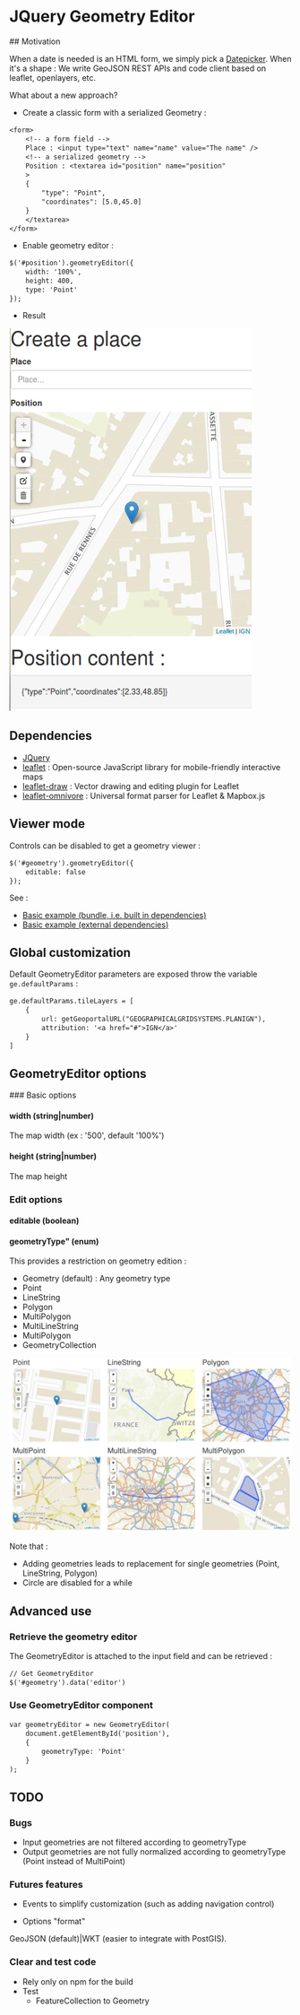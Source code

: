 # JQuery Geometry Editor

## Motivation

When a date is needed is an HTML form, we simply pick a [Datepicker](https://jqueryui.com/datepicker/). When it's a shape : We write GeoJSON REST APIs and code client based on leaflet, openlayers, etc.

What about a new approach?

* Create a classic form with a serialized Geometry :

```
<form>
    <!-- a form field -->
    Place : <input type="text" name="name" value="The name" />
    <!-- a serialized geometry -->
    Position : <textarea id="position" name="position"
    >
    {
        "type": "Point",
        "coordinates": [5.0,45.0]
    }
    </textarea>
</form>
```

* Enable geometry editor :

```
$('#position').geometryEditor({
    width: '100%',
    height: 400,
    type: 'Point'
});
```

* Result

![Point example](doc/images/form-place.png)


## Dependencies

* [JQuery](https://jquery.com/)
* [leaflet](http://leafletjs.com/) : Open-source JavaScript library for mobile-friendly interactive maps
* [leaflet-draw](https://github.com/Leaflet/Leaflet.draw) : Vector drawing and editing plugin for Leaflet
* [leaflet-omnivore](https://github.com/mapbox/leaflet-omnivore) : Universal format parser for Leaflet & Mapbox.js

## Viewer mode

Controls can be disabled to get a geometry viewer :

```
$('#geometry').geometryEditor({
    editable: false
});
```

See :

* [Basic example (bundle, i.e. built in dependencies)](example/basic.html)
* [Basic example (external dependencies)](example/basic-without-bundle.html)

## Global customization

Default GeometryEditor parameters are exposed throw the variable ```ge.defaultParams``` :

```
ge.defaultParams.tileLayers = [
    {
        url: getGeoportalURL("GEOGRAPHICALGRIDSYSTEMS.PLANIGN"),
        attribution: '<a href="#">IGN</a>'
    }
]
```

## GeometryEditor options

### Basic options

#### width (string|number)

The map width (ex : '500', default '100%')

#### height (string|number)

The map height

### Edit options

#### editable (boolean)

#### geometryType" (enum)

This  provides a restriction on geometry edition :

* Geometry (default) : Any geometry type
* Point
* LineString
* Polygon
* MultiPolygon
* MultiLineString
* MultiPolygon
* GeometryCollection

![Geometry types](doc/images/geometry-types.png)

Note that :
* Adding geometries leads to replacement for single geometries (Point, LineString, Polygon)
* Circle are disabled for a while

## Advanced use

### Retrieve the geometry editor

The GeometryEditor is attached to the input field and can be retrieved :

```
// Get GeometryEditor
$('#geometry').data('editor')
```

### Use GeometryEditor component

```
var geometryEditor = new GeometryEditor(
    document.getElementById('position'),
    {
        geometryType: 'Point'
    }  
);
```

## TODO

### Bugs

* Input geometries are not filtered according to geometryType
* Output geometries are not fully normalized according to geometryType (Point instead of MultiPoint)

### Futures features

* Events to simplify customization (such as adding navigation control)

* Options "format"

GeoJSON (default)|WKT (easier to integrate with PostGIS).

### Clear and test code

* Rely only on npm for the build
* Test
    * FeatureCollection to Geometry

